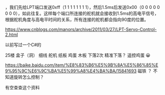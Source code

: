 ，我们先给LPT端口发送0xff（1 1 1 1 1 1 1 1），然后1.5ms后发送0x00（0 0 0 0 0 0 0 0），如此往复。这样每个端口所连接的舵机就会接收到1.5ms的高电平信号，根据舵机角度与高电平时间的关系，所有连接的舵机都会指向90度的位置。


https://www.cnblogs.com/manors/archive/2011/03/27/LPT-Servo-Control-2.html

以前写过一个C#的 


25楼    盒子（洞）  细线   舵机  纸板  鸡蛋  木板  下落2次  精准下落？ 遥控鸡蛋 😀


https://baike.baidu.com/item/%E8%83%B6%E5%9B%8A%E5%86%85%E9%95%9C%E6%9C%BA%E5%99%A8%E4%BA%BA/15841693  磁铁 ？ 不知道旋转怎么控制？


有空查查这个资料 
